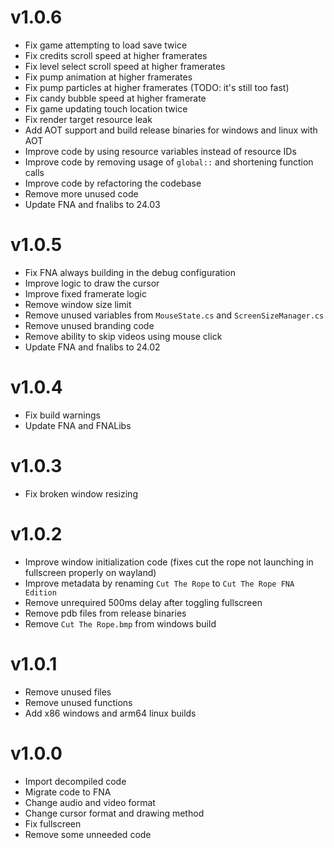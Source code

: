 # v1.0.6
* Fix game attempting to load save twice
* Fix credits scroll speed at higher framerates
* Fix level select scroll speed at higher framerates
* Fix pump animation at higher framerates
* Fix pump particles at higher framerates (TODO: it's still too fast)
* Fix candy bubble speed at higher framerate
* Fix game updating touch location twice
* Fix render target resource leak
* Add AOT support and build release binaries for windows and linux with AOT
* Improve code by using resource variables instead of resource IDs
* Improve code by removing usage of `global::` and shortening function calls
* Improve code by refactoring the codebase
* Remove more unused code
* Update FNA and fnalibs to 24.03

# v1.0.5
* Fix FNA always building in the debug configuration
* Improve logic to draw the cursor
* Improve fixed framerate logic
* Remove window size limit
* Remove unused variables from `MouseState.cs` and  `ScreenSizeManager.cs`
* Remove unused branding code
* Remove ability to skip videos using mouse click
* Update FNA and fnalibs to 24.02

# v1.0.4
* Fix build warnings
* Update FNA and FNALibs

# v1.0.3
* Fix broken window resizing

# v1.0.2
* Improve window initialization code (fixes cut the rope not launching in fullscreen properly on wayland)
* Improve metadata by renaming `Cut The Rope` to `Cut The Rope FNA Edition`
* Remove unrequired 500ms delay after toggling fullscreen
* Remove pdb files from release binaries
* Remove `Cut The Rope.bmp` from windows build

# v1.0.1
* Remove unused files
* Remove unused functions
* Add x86 windows and arm64 linux builds

# v1.0.0
* Import decompiled code
* Migrate code to FNA
* Change audio and video format
* Change cursor format and drawing method
* Fix fullscreen
* Remove some unneeded code
